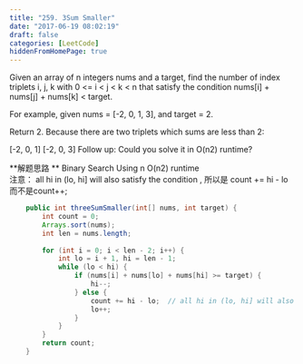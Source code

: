 ```yaml
---
title: "259. 3Sum Smaller"
date: "2017-06-19 08:02:19"
draft: false
categories: [LeetCode]
hiddenFromHomePage: true
---
```

Given an array of n integers nums and a target, find the number of index triplets i, j, k with 0 <= i < j < k < n that satisfy the condition nums[i] + nums[j] + nums[k] < target.

For example, given nums = [-2, 0, 1, 3], and target = 2.

Return 2. Because there are two triplets which sums are less than 2:

[-2, 0, 1]
[-2, 0, 3]
Follow up:
Could you solve it in O(n2) runtime?

**解题思路 **
 Binary Search Using n O(n2) runtime  
注意： all hi in (lo, hi] will also satisfy the condition , 所以是 count += hi - lo 而不是count++;  

```java
    public int threeSumSmaller(int[] nums, int target) {
        int count = 0;
        Arrays.sort(nums);
        int len = nums.length;
        
        for (int i = 0; i < len - 2; i++) {
            int lo = i + 1, hi = len - 1;
            while (lo < hi) {
                if (nums[i] + nums[lo] + nums[hi] >= target) {
                    hi--;
                } else {
                    count += hi - lo;  // all hi in (lo, hi] will also satisfy the condition
                    lo++;
                }
            }
        }
        return count;
    }
```
